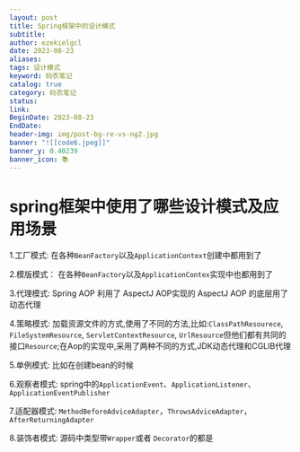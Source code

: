 ```yaml
---
layout: post
title: Spring框架中的设计模式
subtitle: 
author: ezekielgcl
date: 2023-08-23
aliases: 
tags: 设计模式 
keyword: 码农笔记
catalog: true
category: 码农笔记
status: 
link: 
BeginDate: 2023-08-23
EndDate: 
header-img: img/post-bg-re-vs-ng2.jpg
banner: "![[code6.jpeg]]"
banner_y: 0.40239
banner_icon: 📚
---
```


# spring框架中使用了哪些设计模式及应用场景


1.工厂模式:
在各种`BeanFactory`以及`ApplicationContext`创建中都用到了

2.模版模式：
在各种`BeanFactory`以及`ApplicationContex`实现中也都用到了

3.代理模式:
Spring AOP 利用了 AspectJ AOP实现的 AspectJ AOP 的底层用了动态代理

4.策略模式:
加载资源文件的方式,使用了不同的方法,比如:`ClassPathResourece`,
`FileSystemResource`, `ServletContextResource`, `UrlResource`但他们都有共同的接口`Resource`;在Aop的实现中,采用了两种不同的方式,JDK动态代理和CGLIB代理

5.单例模式:
比如在创建bean的时候

6.观察者模式:
spring中的`ApplicationEvent`、`ApplicationListener`、`ApplicationEventPublisher`

7.适配器模式:
`MethodBeforeAdviceAdapter`，`ThrowsAdviceAdapter`，`AfterReturningAdapter`

8.装饰者模式:
源码中类型带`Wrapper`或者 `Decorator`的都是



